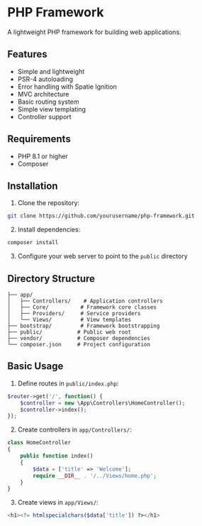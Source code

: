 # PHP Framework

A lightweight PHP framework for building web applications.

## Features

- Simple and lightweight
- PSR-4 autoloading
- Error handling with Spatie Ignition
- MVC architecture
- Basic routing system
- Simple view templating
- Controller support

## Requirements

- PHP 8.1 or higher
- Composer

## Installation

1. Clone the repository:
```bash
git clone https://github.com/yourusername/php-framework.git
```

2. Install dependencies:
```bash
composer install
```

3. Configure your web server to point to the `public` directory

## Directory Structure

```
├── app/
│   ├── Controllers/    # Application controllers
│   ├── Core/          # Framework core classes
│   ├── Providers/     # Service providers
│   └── Views/         # View templates
├── bootstrap/         # Framework bootstrapping
├── public/           # Public web root
├── vendor/           # Composer dependencies
└── composer.json     # Project configuration
```

## Basic Usage

1. Define routes in `public/index.php`:
```php
$router->get('/', function() {
    $controller = new \App\Controllers\HomeController();
    $controller->index();
});
```

2. Create controllers in `app/Controllers/`:
```php
class HomeController
{
    public function index()
    {
        $data = ['title' => 'Welcome'];
        require __DIR__ . '/../Views/home.php';
    }
}
```

3. Create views in `app/Views/`:
```php
<h1><?= htmlspecialchars($data['title']) ?></h1>
```